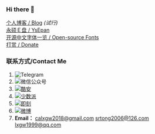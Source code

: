 ### Hi there 👋

<!--
**lxgw/lxgw** is a ✨ _special_ ✨ repository because its `README.md` (this file) appears on your GitHub profile.

Here are some ideas to get you started:

- 🔭 I’m currently working on ...
- 🌱 I’m currently learning ...
- 👯 I’m looking to collaborate on ...
- 🤔 I’m looking for help with ...
- 💬 Ask me about ...
- 📫 How to reach me: ...
- 😄 Pronouns: ...
- ⚡ Fun fact: ...
-->

[个人博客 / Blog](https://lxgw.github.io)  *(试行)*  
[永硕Ｅ盘 / YsEpan](http://lxgw.ysepan.com)  
[开源中文字体一览 / Open-source Fonts](https://lxgw.github.io/2021/01/15/Lxgw-Opensource-Chinese-Fonts/)  
[打赏 / Donate](https://github.com/lxgw/lxgw/blob/main/Donate.md)
### 联系方式/Contact Me
1. ![Telegram](https://img.shields.io/badge/Telegram-%40lxgwtg-blue)
2. ![微信公众号](https://img.shields.io/badge/%E5%BE%AE%E4%BF%A1%E5%85%AC%E4%BC%97%E5%8F%B7-%E9%9C%9E%E9%B9%9C%EF%BC%88ID%3Alxgwshare%EF%BC%89-brightgreen)
3. [![酷安](https://img.shields.io/badge/%E9%85%B7%E5%AE%89-%40%E8%90%BD%E9%9C%9E%E5%AD%A4%E9%B9%9Clxgw-green)](https://www.coolapk.com/u/633884)
4. [![少数派](https://img.shields.io/badge/%E5%B0%91%E6%95%B0%E6%B4%BE-%40%E8%90%BD%E9%9C%9E%E5%AD%A4%E9%B9%9Clxgw-red)](https://sspai.com/u/ng008g7q)
5. [![即刻](https://img.shields.io/badge/%E5%8D%B3%E5%88%BB-%40%E8%90%BD%E9%9C%9E%E5%AD%A4%E9%B9%9Clxgw-yellow)](https://okjk.co/UCFSTo)
6. [![微博](https://img.shields.io/badge/%E5%BE%AE%E5%8D%9A-%40%E5%AD%A4%E9%B9%9C%E5%85%88%E6%A3%AE-yellow)](https://weibo.com/6624339726)
7. **Email：** calxgw2018@gmail.com srtong2006@126.com lxgw1999@qq.com
